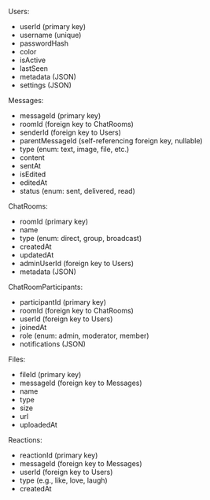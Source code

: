 Users:
- userId (primary key)
- username (unique)
- passwordHash
- color
- isActive
- lastSeen
- metadata (JSON)
- settings (JSON)

Messages:
- messageId (primary key)
- roomId (foreign key to ChatRooms)
- senderId (foreign key to Users)
- parentMessageId (self-referencing foreign key, nullable)
- type (enum: text, image, file, etc.)
- content
- sentAt
- isEdited
- editedAt
- status (enum: sent, delivered, read)

ChatRooms:
- roomId (primary key)
- name
- type (enum: direct, group, broadcast)
- createdAt
- updatedAt
- adminUserId (foreign key to Users)
- metadata (JSON)

ChatRoomParticipants:
- participantId (primary key)
- roomId (foreign key to ChatRooms)
- userId (foreign key to Users)
- joinedAt
- role (enum: admin, moderator, member)
- notifications (JSON)

Files:
- fileId (primary key)
- messageId (foreign key to Messages)
- name
- type
- size
- url
- uploadedAt

Reactions:
- reactionId (primary key)
- messageId (foreign key to Messages)
- userId (foreign key to Users)
- type (e.g., like, love, laugh)
- createdAt
